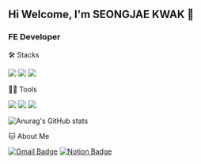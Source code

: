 ## Hi Welcome, I'm SEONGJAE KWAK 👋

### FE Developer

🛠️ Stacks

<img src="https://img.shields.io/badge/Python-3766AB?style=flat-square&logo=Python&logoColor=white"/> <img src="https://img.shields.io/badge/JavaScript-F7DF1E?style=flat-square&logo=JavaScript&logoColor=white"/> <img src="https://img.shields.io/badge/React-61DAFB?style=flat-square&logo=React&logoColor=white"/>

💪🏼 Tools

<img src="https://img.shields.io/badge/Visual Studio Code-007ACC?style=flat-square&logo=Visual Studio Code&logoColor=white"/> <img src="https://img.shields.io/badge/GitHub-181717?style=flat-square&logo=GitHub&logoColor=white"/> <img src="https://img.shields.io/badge/Slack-4A154B?style=flat-square&logo=Slack&logoColor=white"/>

![Anurag's GitHub stats](https://github-readme-stats.vercel.app/api?username=kwakseongjae&show_icons=true&theme=radical)

🐱 About Me

[![Gmail Badge](https://img.shields.io/badge/Gmail-d14836?style=flat-square&logo=Gmail&logoColor=white&link=mailto:gkffhdnls13@gmail.com)](gkffhdnls13@gmail.com)
[![Notion Badge](https://img.shields.io/badge/Notion-000000?style=flat-square&logo=Notion&logoColor=white&link=https://quasar-lumber-222.notion.site/Kwak-s-1a98eb4211584596bbae2055f3e7c60a?pvs=4)](https://quasar-lumber-222.notion.site/Kwak-s-1a98eb4211584596bbae2055f3e7c60a?pvs=4)
